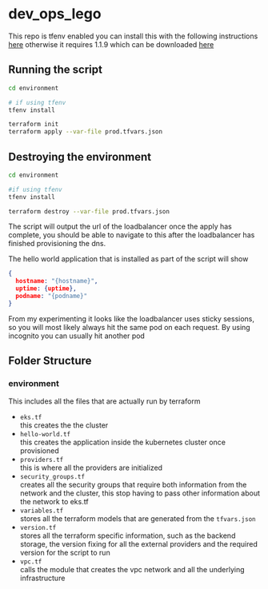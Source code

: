 # dev_ops_lego

This repo is tfenv enabled you can install this with the following instructions [here](https://github.com/tfutils/tfenv) otherwise it requires 1.1.9 which can be downloaded [here](https://www.terraform.io/downloads)


## Running the script
```bash
cd environment

# if using tfenv
tfenv install

terraform init
terraform apply --var-file prod.tfvars.json
```

## Destroying the environment
```bash
cd environment

#if using tfenv
tfenv install

terraform destroy --var-file prod.tfvars.json
```

The script will output the url of the loadbalancer once the apply has complete, you should be able to navigate to this after the loadbalancer has finished provisioning the dns.

The hello world application that is installed as part of the script will show 
```json
{
  hostname: "{hostname}",
  uptime: {uptime},
  podname: "{podname}"
}
```
From my experimenting it looks like the loadbalancer uses sticky sessions, so you will most likely always hit the same pod on each request. By using incognito you can usually hit another pod


## Folder Structure
### environment

This includes all the files that are actually run by terraform

- `eks.tf`  
  this creates the the cluster
- `hello-world.tf`  
  this creates the application inside the kubernetes cluster once provisioned
- `providers.tf`  
  this is where all the providers are initialized
- `security_groups.tf`  
  creates all the security groups that require both information from the network and the cluster, this stop having to pass other information about the network to eks.tf
- `variables.tf`  
  stores all the terraform models that are generated from the `tfvars.json`
- `version.tf`  
  stores all the terraform specific information, such as the backend storage, the version fixing for all the external providers and the required version for the script to run
- `vpc.tf`  
  calls the module that creates the vpc network and all the underlying infrastructure
